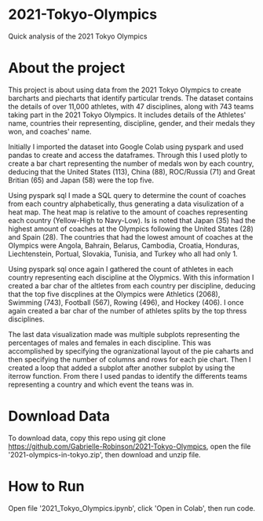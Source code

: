 # 2021-Tokyo-Olympics
Quick analysis of the 2021 Tokyo Olympics

# About the project
This project is about using data from the 2021 Tokyo Olympics to create barcharts and piecharts that identify particular trends. 
The dataset contains the details of over 11,000 athletes, with 47 disciplines, along with 743 teams taking part in the 2021 Tokyo Olympics. It includes details of the Athletes' name, countries their representing, discipline, gender, and their medals they won, and coaches' name.

Initially I imported the dataset into Google Colab using pyspark and used pandas to create and access the dataframes. Through this I used plotly to create a bar chart representing the number of medals won by each country, deducing that the United States (113), China (88), ROC/Russia (71) and Great Britian (65) and Japan (58) were the top five.

Using pyspark sql I made a SQL query to determine the count of coaches from each country alphabetically, thus generating a data visulization of a heat map. The heat map is relative to the amount of coaches representing each country (Yellow-High to Navy-Low). Is is noted that Japan (35) had the highest amount of coaches at the Olympics following the United States (28) and Spain (28). The countries that had the lowest amount of coaches at the Olympics were Angola, Bahrain, Belarus, Cambodia, Croatia, Honduras, Liechtenstein, Portual, Slovakia, Tunisia, and Turkey who all had only 1.

Using pyspark sql once again I gathered the count of athletes in each country representing each discipline at the Olypmics. With this information I created a bar char of the altletes from each country per discipline, deducing that the top five discplines at the Olympics were Athletics (2068), Swimming (743), Football (567), Rowing (496), and Hockey (406). I once again created a bar char of the number of athletes splits by the top thress disciplines.

The last data visualization made was multiple subplots representing the percentages of males and females in each discipline. This was accomplished by specifying the ogranizational layout of the pie caharts and then specifying the number of columns and rows for each pie chart. Then I created a loop that added a subplot after another subplot by using the iterrow function. From there I used pandas to identify the differents teams representing a country and which event the teans was in.

# Download Data
To download data, copy this repo using git clone https://github.com/Gabrielle-Robinson/2021-Tokyo-Olympics, open the file '2021-olympics-in-tokyo.zip', then download and unzip file. 

# How to Run
Open file '2021_Tokyo_Olympics.ipynb', click 'Open in Colab', then run code.
